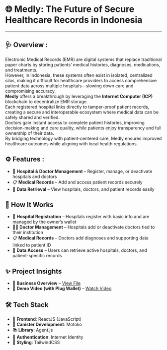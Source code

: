 # 🌐 Medly: The Future of Secure Healthcare Records in Indonesia

---

## 🩺 Overview :

Electronic Medical Records (EMR) are digital systems that replace traditional paper charts by storing patients’ medical histories, diagnoses, medications, and treatments.  
However, in Indonesia, these systems often exist in isolated, centralized silos, making it difficult for healthcare providers to access comprehensive patient data across multiple hospitals—slowing down care and compromising accuracy.  
**Medly** offers a breakthrough by leveraging the **Internet Computer (ICP)** blockchain to decentralize EMR storage.  
Each registered hospital links directly to tamper-proof patient records, creating a secure and interoperable ecosystem where medical data can be safely shared and verified.  
Doctors gain instant access to complete patient histories, improving decision-making and care quality, while patients enjoy transparency and full ownership of their data.  
By bridging technology with patient-centered care, Medly ensures improved healthcare outcomes while aligning with local health regulations.


## ⚙️ Features :

- 🏥 **Hospital & Doctor Management** – Register, manage, or deactivate hospitals and doctors  
- 📋 **Medical Records** – Add and access patient records securely  
- 🔎 **Data Retrieval** – View hospitals, doctors, and patient records easily


## 🔄 How It Works

- 🏥 **Hospital Registration** – Hospitals register with basic info and are managed by the owner’s wallet  
- 👨‍⚕️ **Doctor Management** – Hospitals add or deactivate doctors tied to their institution  
- 📋 **Medical Records** – Doctors add diagnoses and supporting data linked to patient ID  
- 🔎 **Data Access** – Users can retrieve active hospitals, doctors, and patient-specific records  


## ✨ Project Insights

- 📝 **Business Overview** – [View File](#)  
- 🎥 **Demo Video (with Plug Wallet)** – [Watch Video](#)  


## 🛠 Tech Stack

- 🎨 **Frontend**: ReactJS (JavaScript)  
- 🧠 **Canister Development**: Motoko  
- 📚 **Library**: Agent.js  
- 🔐 **Authentication**: Internet Identity  
- 💅 **Styling**: TailwindCSS  

